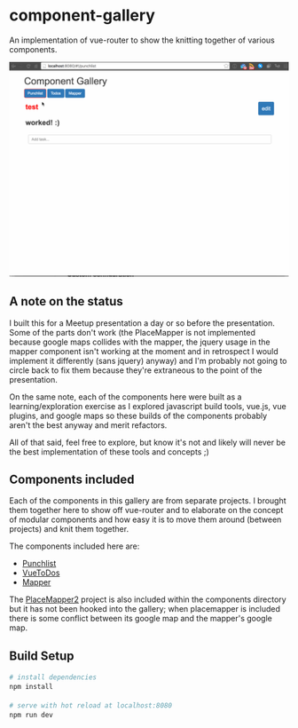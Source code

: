 # component-gallery

An implementation of vue-router to show the knitting together of various components.

![component-gallery-demo](./readmeattachments/componentgallerydemo.gif)

## A note on the status

I built this for a Meetup presentation a day or so before the presentation. Some of the parts don't work (the PlaceMapper is not implemented because google maps collides with the mapper, the jquery usage in the mapper component isn't working at the moment and in retrospect I would implement it differently (sans jquery) anyway) and I'm probably not going to circle back to fix them because they're extraneous to the point of the presentation. 

On the same note, each of the components here were built as a learning/exploration exercise as I explored javascript build tools, vue.js, vue plugins, and google maps so these builds of the components probably aren't the best anyway and merit refactors. 

All of that said, feel free to explore, but know it's not and likely will never be the best implementation of these tools and concepts ;)

## Components included
Each of the components in this gallery are from separate projects. I brought them together here to show off vue-router and to elaborate on the concept of modular components and how easy it is to move them around (between projects) and knit them together.

The components included here are:

- [Punchlist](https://github.com/chris-schmitz/Punchlist)
- [VueToDos](https://github.com/chris-schmitz/VueToDos)
- [Mapper](https://github.com/chris-schmitz/Mapper)

The [PlaceMapper2](https://github.com/chris-schmitz/PlaceMapper2) project is also included within the components directory but it has not been hooked into the gallery; when placemapper is included there is some conflict between its google map and the mapper's google map. 


## Build Setup

``` bash
# install dependencies
npm install

# serve with hot reload at localhost:8080
npm run dev

```
